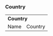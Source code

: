 ### Country

<table>
    <tr>
        <td colspan="2">
            <b>Country</b>
        </td>
    </tr>
    <tr>
        <td>Name</td>
        <td>Country</td>
    </tr>
</table>